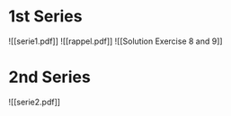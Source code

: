 # 1st Series
![[serie1.pdf]]
![[rappel.pdf]]
![[Solution Exercise 8 and 9]]
# 2nd Series
![[serie2.pdf]]